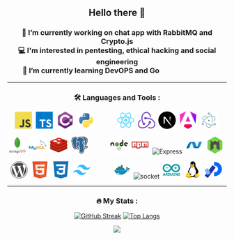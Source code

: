 <div align="center">
 
## Hello there 👋
 
### 🔭 I’m currently working on chat app with RabbitMQ and Crypto.js <br> 💻 I'm interested in pentesting, ethical hacking and social engineering <br> 🌱 I’m currently learning DevOPS and Go⠀⠀⠀⠀⠀⠀⠀⠀⠀⠀

---

### 🛠️ Languages and Tools :
<img src="https://github.com/devicons/devicon/blob/master/icons/javascript/javascript-original.svg" title="JavaScript" alt="JavaScript" width="40" height="40"/>&nbsp;
<img src="https://github.com/devicons/devicon/blob/master/icons/typescript/typescript-original.svg" title="python" alt="python" width="40" height="40">&nbsp;
<img src="https://github.com/devicons/devicon/blob/master/icons/csharp/csharp-original.svg" title="Csharp" alt="Csharp" width="40" height="40">&nbsp;
<img src="https://github.com/devicons/devicon/blob/master/icons/python/python-original.svg" title="python" alt="python" width="40" height="40">&nbsp;
&nbsp;&nbsp;&nbsp;&nbsp;&nbsp;&nbsp;&nbsp;&nbsp;&nbsp;&nbsp;
<img src="https://github.com/devicons/devicon/blob/master/icons/react/react-original.svg" title="React" alt="React" width="40" height="40"/>&nbsp;
<img src="https://github.com/devicons/devicon/blob/master/icons/redux/redux-original.svg" title="Redux" alt="Redux " width="40" height="40"/>&nbsp;
<img src="https://github.com/devicons/devicon/blob/master/icons/nextjs/nextjs-original.svg" title="Next" alt="Next " width="40" height="40"/>&nbsp;
<img src="https://github.com/devicons/devicon/blob/master/icons/angular/angular-original.svg" title="Angular" alt="Angular " width="40" height="40"/>&nbsp;
<img src="https://github.com/devicons/devicon/blob/master/icons/electron/electron-original.svg"  title="Electron" alt="Electron" width="40" height="40">&nbsp;

<img src="https://github.com/devicons/devicon/blob/master/icons/mongodb/mongodb-original-wordmark.svg" title="mongodb" alt="mongodb" width="40" height="40">&nbsp;
<img src="https://github.com/devicons/devicon/blob/master/icons/mysql/mysql-original-wordmark.svg" title="mysql" alt="mysql" width="40" height="40"/>&nbsp;
<img src="https://github.com/devicons/devicon/blob/master/icons/redis/redis-original.svg" title="redis" alt="redis" width="40" height="40"/>&nbsp;
<img src="https://github.com/devicons/devicon/blob/master/icons/postgresql/postgresql-original.svg" title="postgresql" alt="postgresql" width="40" height="40"/>&nbsp;
&nbsp;&nbsp;&nbsp;&nbsp;&nbsp;&nbsp;&nbsp;&nbsp;&nbsp;&nbsp;
<img src="https://github.com/devicons/devicon/blob/master/icons/nodejs/nodejs-original-wordmark.svg" title="NodeJS" alt="NodeJS" width="40" height="40"/>&nbsp;
<img src="https://github.com/devicons/devicon/blob/master/icons/npm/npm-original-wordmark.svg" title="npm" alt="npm" width="40" height="40">&nbsp;
<img src="https://user-images.githubusercontent.com/68009977/215513043-adc9b4ae-4cc1-425d-b11f-c792568c8704.png" title="Express" alt="Express" width="40" height="40">&nbsp;
<img src="https://github.com/devicons/devicon/blob/master/icons/dot-net/dot-net-original.svg" title="dot-net" alt="dot-net" width="40" height="40">&nbsp;
<img src="https://github.com/devicons/devicon/blob/master/icons/nodemon/nodemon-original.svg" title="nodemon" alt="nodemon" width="40" height="40">&nbsp;

<img src="https://github.com/devicons/devicon/blob/master/icons/wordpress/wordpress-plain.svg" title="Wordpress" alt="Wordpress" width="40" height="40">&nbsp;
<img src="https://github.com/devicons/devicon/blob/master/icons/html5/html5-original.svg" title="HTML5" alt="HTML" width="40" height="40"/>&nbsp;
<img src="https://github.com/devicons/devicon/blob/master/icons/css3/css3-plain.svg"  title="CSS3" alt="CSS" width="40" height="40"/>&nbsp;
<img src="https://github.com/devicons/devicon/blob/master/icons/tailwindcss/tailwindcss-original.svg"  title="tailwindcss" alt="tailwindcss" width="40" height="40"/>&nbsp;
&nbsp;&nbsp;&nbsp;&nbsp;&nbsp;&nbsp;&nbsp;&nbsp;&nbsp;&nbsp;
<img src="https://github.com/devicons/devicon/blob/master/icons/docker/docker-original.svg" title="docker" alt="docker" width="40" height="40">&nbsp;
<img src="https://github.com/user-attachments/assets/2ffa48e6-2fe8-49de-8b67-9cccfb83be47" title="socket" alt="socket" width="40" height="40">&nbsp;
<img src="https://github.com/devicons/devicon/blob/master/icons/arduino/arduino-original-wordmark.svg" title="Arduino" alt="Arduino" width="40" height="40">&nbsp;
<img src="https://github.com/devicons/devicon/blob/master/icons/linux/linux-original.svg" title="Linux" alt="Linux" width="40" height="40">&nbsp;
<img src="https://github.com/devicons/devicon/blob/master/icons/processing/processing-original.svg" title="processing" alt="processing" width="40" height="40">&nbsp;

---

### 🔥 My Stats :
<a href="https://git.io/streak-stats"><img src="https://github-readme-streak-stats-bice-sigma.vercel.app?user=Y3llow45&theme=dark&card_height=300&border=00000000" alt="GitHub Streak" /></a>
[![Top Langs](https://github-readme-stats.vercel.app/api/top-langs/?username=Y3llow45&layout=compact&theme=vision-friendly-dark&langs_count=15&hide_border=true)](https://github.com/anuraghazra/github-readme-stats)

![](https://count.getloli.com/get/@Y3llow45.github.readme)
</div>
